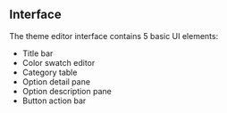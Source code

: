 ## Interface

The theme editor interface contains 5 basic UI elements:

- Title bar
- Color swatch editor
- Category table
- Option detail pane
- Option description pane
- Button action bar

